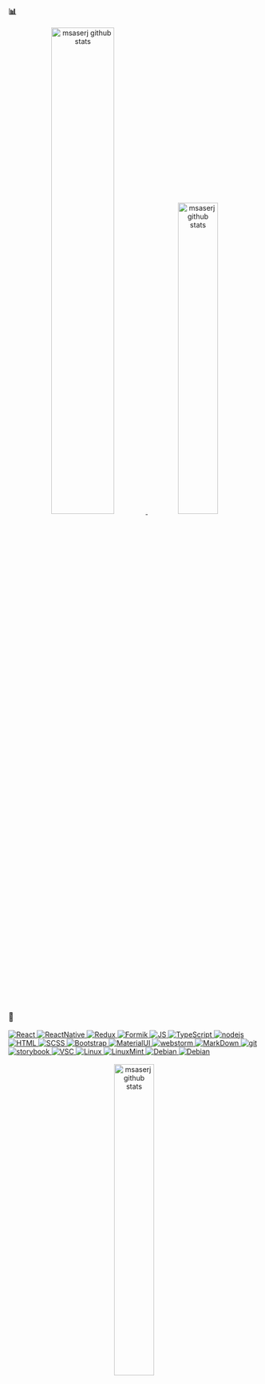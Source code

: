 
### 📊

<div align="center">
<a href="https://github.com/msaserj?tab=repositories">
<img src="https://github-readme-stats.vercel.app/api?username=msaserj&show_icons=true&count_private=true&hide_border=true&title_color=494&text_color=888&icon_color=494&bg_color=0000"
             title="msaserj github repositories" 
             alt="msaserj github stats"
             width="50%"/>
</a>
<a href="https://github.com/msaserj?tab=repositories">
        <img src="https://github-readme-stats.vercel.app/api/top-langs/?username=msaserj&&layout=compact&hide_border=true&title_color=494&text_color=888&bg_color=0000"
             title="msaserj github repositories"
             alt="msaserj github stats"
             width="40%"/>
    </a>
</div>

[//]: # (<div align="center">)

[//]: # (<a href="https://github.com/msaserj?tab=repositories">)

[//]: # (<img alt="streak" src="https://github-readme-streak-stats.herokuapp.com?user=msaserj&hide_border=true"/>)

[//]: # (</a>)

[//]: # (</div>)

### 🥷

<div align="left">
<a href="https://reactjs.org">
<img alt="React" src="https://img.shields.io/badge/react-%2320232a.svg?style=for-the-badge&logo=react&logoColor=%2361DAFB">
</a>
<a href="https://reactnative.dev">
<img alt="ReactNative" src="https://img.shields.io/badge/reactnative-%2320232a.svg?style=for-the-badge&logo=react&logoColor=%2361DAFB">
</a>
<a href="https://redux.js.org">
<img alt="Redux" src="https://img.shields.io/badge/Redux-593D88?style=for-the-badge&logo=redux&logoColor=white">
</a>
<a href="https://redux.js.org">
<img alt="Formik" src="https://img.shields.io/badge/Formik-593D88?style=for-the-badge&logo=formik&logoColor=white">
</a>
<a href="https://developer.mozilla.org/en-US/docs/Web/JavaScript">
<img alt="JS" src="https://img.shields.io/badge/JavaScript-F7DF1E?style=for-the-badge&logo=javascript&logoColor=black">
</a>
<a href="https://www.typescriptlang.org">
<img alt="TypeScript" src="https://img.shields.io/badge/TypeScript-007ACC?style=for-the-badge&logo=typescript&logoColor=white">
</a>
<a href="https://nodejs.org">
<img alt="nodejs" src="https://img.shields.io/badge/node.js-6DA55F?style=for-the-badge&logo=node.js&logoColor=white"/>
</a>
<a href="https://developer.mozilla.org/en-US/docs/Learn/Getting_started_with_the_web/HTML_basics">
<img alt="HTML" src="https://img.shields.io/badge/HTML5-E34F26?style=for-the-badge&logo=html5&logoColor=white" >
</a>
<a href="https://sass-lang.com">
<img alt="SCSS" src="https://img.shields.io/badge/SCSS-FF4785?style=for-the-badge&logo=sass&logoColor=white">
</a>
<a href="https://getbootstrap.com">
<img alt="Bootstrap" src="https://img.shields.io/badge/Bootstrap-563D7C?style=for-the-badge&logo=bootstrap&logoColor=white">
</a>
<a href="https://mui.com">
<img alt="MaterialUI" src="https://img.shields.io/badge/MUI-%230081CB.svg?style=for-the-badge&logo=mui&logoColor=white">
</a>
<a href="https://www.jetbrains.com">
<img alt="webstorm" src="https://img.shields.io/badge/webstorm-143?style=for-the-badge&logo=webstorm&logoColor=white&color=black">
</a>
<a href="https://www.markdownguide.org">
<img alt="MarkDown" src="https://img.shields.io/badge/Markdown-000000?style=for-the-badge&logo=markdown&logoColor=white">
</a>
<a href="https://git-scm.com/">
<img alt="git" src="https://img.shields.io/badge/git-%23F05033.svg?style=for-the-badge&logo=git&logoColor=white">
</a>
<a href="https://storybook.js.org">
<img alt="storybook" src="https://img.shields.io/badge/-Storybook-FF4785?style=for-the-badge&logo=storybook&logoColor=white"/>
</a>
<a href="https://code.visualstudio.com">
<img alt="VSC" src="https://img.shields.io/badge/VS%20Code-0078d7.svg?style=for-the-badge&logo=visual-studio-code&logoColor=white"/>
</a>
<a href="https://linux.com">
<img alt="Linux" src="https://img.shields.io/badge/Linux-3d3c37?style=for-the-badge&logo=Linux&logoColor=black"/>
</a>
<a href="https://linuxmint.com">
<img alt="LinuxMint" src="https://img.shields.io/badge/LinuxMint-21a336?style=for-the-badge&logo=LinuxMint&logoColor=white"/>
</a>
<a href="https://www.debian.org">
<img alt="Debian" src="https://img.shields.io/badge/Debian-3d3c37?style=for-the-badge&logo=Debian&logoColor=red"/>
</a>
<a href="https://www.mysql.com/">
<img alt="Debian" src="https://img.shields.io/badge/SQL-%230081CB?style=for-the-badge&logo=MySQL&logoColor=white"/>
</a>
</div>

<br/>

<div align="center">
<a href="https://www.codewars.com/users/msaserj">
    <img src="https://www.codewars.com/users/msaserj/badges/small"
             title="msaserj github repositories" 
             alt="msaserj github stats"
             width="40%"/>
</a>
</div>


<!--
**msaserj/msaserj** is a ✨ _special_ ✨ repository because its `README.md` (this file) appears on your GitHub profile.

Here are some ideas to get you started:
- 🔭 I’m currently working on ...
- 🌱 I’m currently learning ...
- 👯 I’m looking to collaborate on ...
- 🤔 I’m looking for help with ...
- 💬 Ask me about ...
- 📫 How to reach me: ...
- 😄 Pronouns: ...
- ⚡ Fun fact: ...
-->
